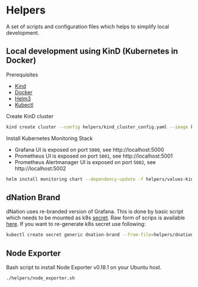 # Helpers

A set of scripts and configuration files which helps to simplify local development.

## Local development using KinD (Kubernetes in Docker)

Prerequisites

* [Kind](https://kind.sigs.k8s.io/)
* [Docker](https://www.docker.com/)
* [Helm3](https://helm.sh/)
* [Kubectl](https://kubernetes.io/docs/tasks/tools/install-kubectl/)

Create KinD cluster
```bash
kind create cluster --config helpers/kind_cluster_config.yaml --image kindest/node:v1.19.1
```

Install Kubernetes Monitoring Stack
* Grafana UI is exposed on port `5000`, see http://localhost:5000
* Prometheus UI is exposed on port `5001`, see http://localhost:5001
* Prometheus Alertmanager UI is exposed on port `5002`, see http://localhost:5002
```bash
helm install monitoring chart --dependency-update -f helpers/values-kind.yaml
```

## dNation Brand

dNation uses re-branded version of Grafana. This is done by basic script which needs to be mounted as k8s [secret](../chart/templates/dnation/brand.yaml).
Raw form of scrips is available [here](dnation_brand.sh). If you want to re-generate k8s secret use following:
```bash
kubectl create secret generic dnation-brand --from-file=helpers/dnation_brand.sh --dry-run -o yaml
```

## Node Exporter

Bash script to install Node Exporter v0.18.1 on your Ubuntu host.

```bash
./helpers/node_exporter.sh
```
